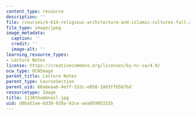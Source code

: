 ```yaml
---
content_type: resource
description: ''
file: /courses/4-614-religious-architecture-and-islamic-cultures-fall-2002/d8ba51aebd38928a92ceaea95995252b_1138thumbnail.jpg
file_type: image/jpeg
image_metadata:
  caption: ''
  credit: ''
  image-alt: ''
learning_resource_types:
- Lecture Notes
license: https://creativecommons.org/licenses/by-nc-sa/4.0/
ocw_type: OCWImage
parent_title: Lecture Notes
parent_type: CourseSection
parent_uid: 68abeaab-4eff-532c-e858-18d3ffb567bd
resourcetype: Image
title: 1138thumbnail.jpg
uid: d8ba51ae-bd38-928a-92ce-aea95995252b
---
```

